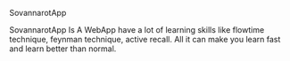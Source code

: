 SovannarotApp

SovannarotApp Is A WebApp have a lot of learning skills like flowtime technique, feynman technique, active recall. All it can make you learn fast and learn better than normal.
